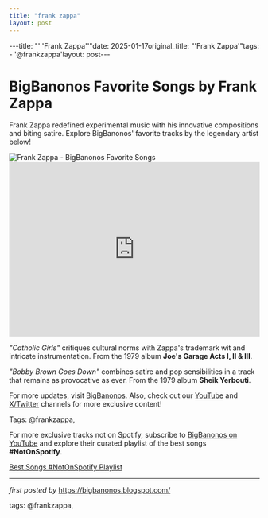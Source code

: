```yaml
---
title: "frank zappa"
layout: post
---
```

---title: "' 'Frank Zappa''"date: 2025-01-17original_title: "'Frank Zappa'"tags:  - '@frankzappa'layout: post---<!-- Title of the Post --><h1 >BigBanonos Favorite Songs by Frank Zappa</h1> <!-- Introductory Text --><p >Frank Zappa redefined experimental music with his innovative compositions and biting satire. Explore BigBanonos' favorite tracks by the legendary artist below!</p> <!-- Featured Image --><div > <img src="https://i.scdn.co/image/f2c74b01414e5d40b07baea7e5a2e7dd00b85c5b" alt="Frank Zappa - BigBanonos Favorite Songs" /></div> <!-- Spotify Embed --><div > <iframe src="https://open.spotify.com/embed/playlist/2RqAiL6R4PvjGGcUMsi7pz?utm_source=generator" width="100%" height="352" frameborder="0" allowfullscreen="" allow="autoplay; clipboard-write; encrypted-media; fullscreen; picture-in-picture" loading="lazy"></iframe></div> <!-- Song Information --><div > <p><em>"Catholic Girls"</em> critiques cultural norms with Zappa's trademark wit and intricate instrumentation. From the 1979 album <strong>Joe's Garage Acts I, II & III</strong>.</p> <p><em>"Bobby Brown Goes Down"</em> combines satire and pop sensibilities in a track that remains as provocative as ever. From the 1979 album <strong>Sheik Yerbouti</strong>.</p></div> <!-- Footer Links --><div > <p>For more updates, visit <a href="https://bigbanonos.blogspot.com/" target="_blank">BigBanonos</a>. Also, check out our <a href="https://www.youtube.com/@BigBanonos" target="_blank">YouTube</a> and <a href="https://x.com/bigbanonos" target="_blank">X/Twitter</a> channels for more exclusive content!</p></div> <!-- Tags --><p >Tags: @frankzappa,</p><!--Subscribe and Playlist Links--><div>    <p>For more exclusive tracks not on Spotify, subscribe to <a href="https://www.youtube.com/@BigBanonos" target="_blank">BigBanonos on YouTube</a> and explore their curated playlist of the best songs <strong>#NotOnSpotify</strong>.</p>    <p><a href="https://www.youtube.com/playlist?list=PLtuNtuTatqI0kFahUCbtbfenC_ET5O_tr" target="_blank">Best Songs #NotOnSpotify Playlist<br /></a></p></div><hr /><p><em>first posted by</em> <a href="https://bigbanonos.blogspot.com/" rel="noopener" target="_new">https://bigbanonos.blogspot.com/</a></p><p>tags: @frankzappa,</p>
